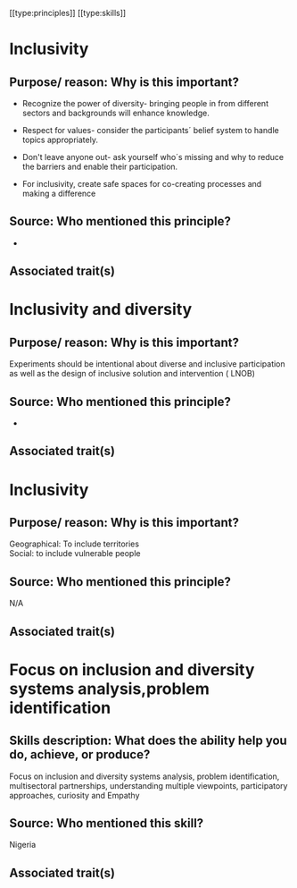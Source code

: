 [[type:principles]]
[[type:skills]]

# Inclusivity

## Purpose/ reason: Why is this important?

- Recognize the power of diversity- bringing people in from different sectors and backgrounds will enhance knowledge.  
  
- Respect for values- consider the participants´ belief system to handle topics appropriately.  
  
- Don't leave anyone out- ask yourself who´s missing and why to reduce the barriers and enable their participation.  
  
- For inclusivity, create safe spaces for co-creating processes and making a difference

## Source: Who mentioned this principle?

-

## Associated trait(s)
  


## 
  


## 
   


# Inclusivity and diversity

## Purpose/ reason: Why is this important?

Experiments should be intentional about diverse and inclusive participation as well as the design of inclusive solution and intervention ( LNOB)

## Source: Who mentioned this principle?

-

## Associated trait(s)
  


## 
  


## 
   


# Inclusivity

## Purpose/ reason: Why is this important?

Geographical: To include territories  
Social: to include vulnerable people

## Source: Who mentioned this principle?

N/A

## Associated trait(s)
   


## 
   


## 
   


# Focus on inclusion and diversity systems analysis,problem identification

## Skills description: What does the ability help you do, achieve, or produce?

Focus on inclusion and diversity systems analysis, problem identification, multisectoral partnerships, understanding multiple viewpoints, participatory approaches, curiosity and Empathy

## Source: Who mentioned this skill?

Nigeria

## Associated trait(s)
   


## 
   


##